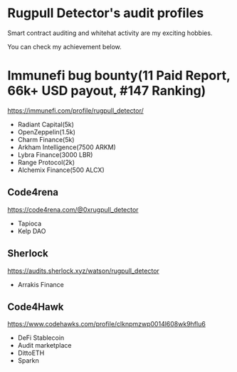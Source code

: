 # Rugpull Detector's audit profiles

Smart contract auditing and whitehat activity are my exciting hobbies.

You can check my achievement below.

# Immunefi bug bounty(11 Paid Report, 66k+ USD payout, #147 Ranking)
https://immunefi.com/profile/rugpull_detector/
- Radiant Capital(5k)
- OpenZeppelin(1.5k)
- Charm Finance(5k)
- Arkham Intelligence(7500 ARKM)
- Lybra Finance(3000 LBR)
- Range Protocol(2k)
- Alchemix Finance(500 ALCX)

## Code4rena
https://code4rena.com/@0xrugpull_detector
- Tapioca
- Kelp DAO

## Sherlock
https://audits.sherlock.xyz/watson/rugpull_detector
- Arrakis Finance

## Code4Hawk
https://www.codehawks.com/profile/clknpmzwp0014l608wk9hflu6
- DeFi Stablecoin
- Audit marketplace
- DittoETH
- Sparkn


